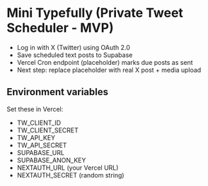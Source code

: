 # Mini Typefully (Private Tweet Scheduler - MVP)
- Log in with X (Twitter) using OAuth 2.0
- Save scheduled text posts to Supabase
- Vercel Cron endpoint (placeholder) marks due posts as sent
- Next step: replace placeholder with real X post + media upload

## Environment variables
Set these in Vercel:
- TW_CLIENT_ID
- TW_CLIENT_SECRET
- TW_API_KEY
- TW_API_SECRET
- SUPABASE_URL
- SUPABASE_ANON_KEY
- NEXTAUTH_URL (your Vercel URL)
- NEXTAUTH_SECRET (random string)
